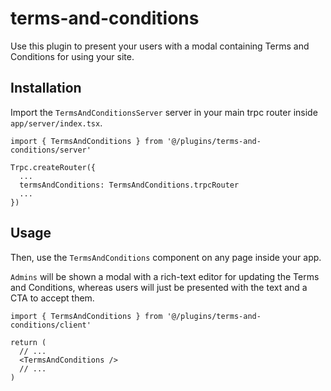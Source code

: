 # terms-and-conditions

Use this plugin to present your users with a modal containing Terms and Conditions for using your site.

## Installation

Import the `TermsAndConditionsServer` server in your main trpc router inside `app/server/index.tsx`.

```tsx
import { TermsAndConditions } from '@/plugins/terms-and-conditions/server'

Trpc.createRouter({
  ...
  termsAndConditions: TermsAndConditions.trpcRouter
  ...
})
```

## Usage

Then, use the `TermsAndConditions` component on any page inside your app.

`Admins` will be shown a modal with a rich-text editor for updating the Terms and Conditions,
whereas users will just be presented with the text and a CTA to accept them.

```tsx
import { TermsAndConditions } from '@/plugins/terms-and-conditions/client'

return (
  // ...
  <TermsAndConditions />
  // ...
)
```
